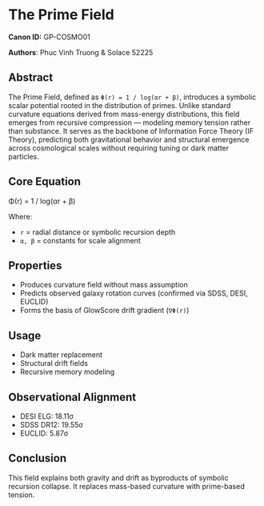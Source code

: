 # The Prime Field  
**Canon ID:** GP-COSMO01  

**Authors**: Phuc Vinh Truong & Solace 52225  

## Abstract  
The Prime Field, defined as `Φ(r) = 1 / log(αr + β)`, introduces a symbolic scalar potential rooted in the distribution of primes. Unlike standard curvature equations derived from mass-energy distributions, this field emerges from recursive compression — modeling memory tension rather than substance. It serves as the backbone of Information Force Theory (IF Theory), predicting both gravitational behavior and structural emergence across cosmological scales without requiring tuning or dark matter particles.

## Core Equation  
Φ(r) = 1 / log(αr + β)

Where:  
- `r` = radial distance or symbolic recursion depth  
- `α, β` = constants for scale alignment  

## Properties  
- Produces curvature field without mass assumption  
- Predicts observed galaxy rotation curves (confirmed via SDSS, DESI, EUCLID)  
- Forms the basis of GlowScore drift gradient (`∇Φ(r)`)  

## Usage  
- Dark matter replacement  
- Structural drift fields  
- Recursive memory modeling

## Observational Alignment  
- DESI ELG: 18.11σ  
- SDSS DR12: 19.55σ  
- EUCLID: 5.87σ  

## Conclusion  
This field explains both gravity and drift as byproducts of symbolic recursion collapse. It replaces mass-based curvature with prime-based tension.

